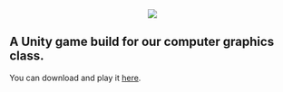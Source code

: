<center><img src="https://i.imgur.com/UVbdBOW.png"></center>


## A Unity game build for our computer graphics class.

You can download and play it [here]([https://github.com/omznc/SpaceFight/releases/tag/1.0](https://github.com/FIT-Computer-Graphics/HowLongCanYouPewPew/releases/latest/download/SpaceFight.7z)).
